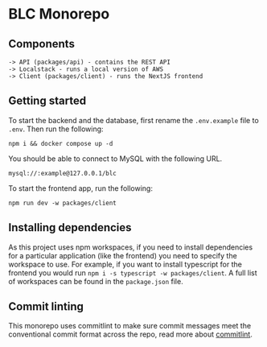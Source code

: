 # BLC Monorepo

## Components
```
-> API (packages/api) - contains the REST API
-> Localstack - runs a local version of AWS
-> Client (packages/client) - runs the NextJS frontend
```

## Getting started
To start the backend and the database, first rename the `.env.example` file to `.env`.
Then run the following:
```
npm i && docker compose up -d
```

You should be able to connect to MySQL with the following URL.
```
mysql://:example@127.0.0.1/blc
```
To start the frontend app, run the following:
```
npm run dev -w packages/client
```


## Installing dependencies
As this project uses npm workspaces, if you need to install dependencies for a particular application (like the frontend) you need to specify the workspace to use.
For example, if you want to install typescript for the frontend you would run `npm i -s typescript -w packages/client`.
A full list of workspaces can be found in the `package.json` file.

## Commit linting
This monorepo uses commitlint to make sure commit messages meet the conventional commit format across the repo, read more about [commitlint](https://github.com/conventional-changelog/commitlint/#what-is-commitlint).